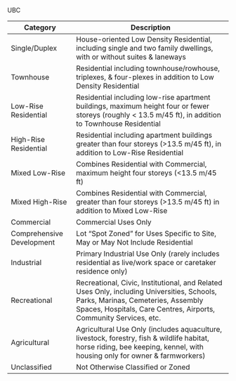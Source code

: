 

UBC

|Category   | Description  |
|---|---|
|Single/Duplex   | House-oriented Low Density Residential, including single and two family dwellings, with or without suites & laneways  |
|Townhouse   | Residential including townhouse/rowhouse, triplexes, & four-plexes in addition to Low Density Residential  |
|Low-Rise Residential   |Residential including low-rise apartment buildings, maximum height four or fewer storeys (roughly < 13.5 m/45 ft), in addition to Townhouse Residential   |
|High-Rise Residential   |Residential including apartment buildings greater than four storeys (>13.5 m/45 ft), in addition to Low-Rise Residential	   |
|Mixed Low-Rise   |Combines Residential with Commercial, maximum height four storeys (<13.5 m/45 ft)	   |
|Mixed High-Rise   |Combines Residential with Commercial,  greater than four storeys (>13.5 m/45 ft) in addition to Mixed Low-Rise	   |
|Commercial   |Commercial Uses Only	   |
|Comprehensive Development |Lot “Spot Zoned” for Uses Specific to Site, May or May Not Include Residential	 |
|Industrial |Primary Industrial Use Only (rarely includes residential as live/work space or caretaker residence only)	 |
|Recreational |Recreational, Civic, Institutional, and Related Uses Only, including Universities, Schools, Parks, Marinas, Cemeteries, Assembly Spaces, Hospitals, Care Centres, Airports, Community Services, etc.	 |
|Agricultural |Agricultural Use Only (includes aquaculture, livestock, forestry, fish & wildlife habitat, horse riding, bee keeping, kennel, with housing only for owner & farmworkers)	 |
|Unclassified |Not Otherwise Classified or Zoned	 |

